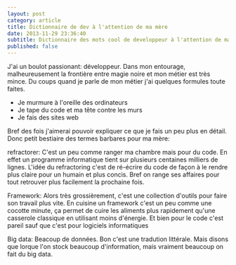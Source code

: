 ```yaml
---
layout: post
category: article
title: Dictionnaire de dev à l'attention de ma mère
date: 2013-11-29 23:36:40
subtitle: Dictionnaire des mots cool de developpeur à l'attention de ma mère
published: false
---
```


J'ai un boulot passionant: développeur.
Dans mon entourage, malheureusement la frontière entre magie noire et mon métier est très mince. 
Du coups quand je parle de mon métier j'ai quelques formules toute faites.
- Je murmure à l'oreille des ordinateurs
- Je tape du code et ma tête contre les murs
- Je fais des sites web

Bref des fois j'aimerai pouvoir expliquer ce que je fais un peu plus en détail.
Donc petit bestiaire des termes barbares pour ma mère:

refractorer: C'est un peu comme ranger ma chambre mais pour du code. En effet un programme informatique tient sur plusieurs centaines milliers de lignes. L'idée du refractoring c'est de ré-écrire du code de façon à le rendre plus claire pour un humain et plus concis. Bref on range ses affaires pour tout retrouver plus facilement la prochaine fois.

Framework: Alors très grossièrement, c'est une collection d'outils pour faire son travail plus vite. 
En cuisine un framework c'est un peu comme une cocotte minute, ça permet de cuire les aliments plus rapidement qu'une casserole classique en utilisant moins d'énergie.
Et bien pour le code c'est pareil sauf que c'est pour logiciels informatiques

Big data: Beacoup de données. Bon c'est une tradution littérale. 
Mais disons que lorque l'on stock beaucoup d'information, mais vraiment beaucoup on fait du big data. 